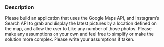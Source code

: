 ### Description
Please build an application that uses the Google Maps API, and Instagram’s Search API to grab and
display the latest pictures by a location defined on the map, and allow the user to Like any number of
those photos. Please make any assumptions on your own and feel free to simplify or make the solution
more complex. Please write your assumptions if taken.
